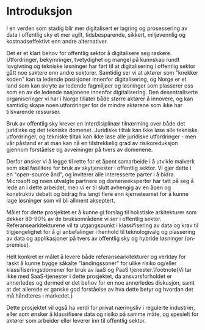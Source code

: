 # Introduksjon

I en verden som stadig blir mer digitalisert er lagring og prosessering av data i offentlig sky et mer agilt, tidsbesparende, sikkert, miljøvennlig og kostnadseffektivt enn andre alternativer.

Det er et klart behov for offentlig sektor å digitalisere seg raskere. Utfordringer, bekymringer, tvetydighet og mangel på kunnskap rundt lovgivning og tekniske løsninger har ført til at  digitalisering i offentlig sektor gått noe saktere enn andre sektorer. Samtidig ser vi at aktører som "knekker koden" kan ta ledende posisjoner innenfor digitalisering, og Norge er et land som kan skryte av ledende fagmiljøer og løsninger som plasserer oss som en av de ledende nasjonene innenfor digitalisering. Den desentraliserte organiseringer vi har i Norge tillater både større aktører å innovere, og kan samtidig skape noen utfordringer for de mindre aktørene som ikke har tilsvarende ressurser.

Bruk av offentlig sky krever en interdisiplinær tilnærming over både det juridiske og det tekniske domenet. Juridiske tiltak kan ikke løse alle tekniske utfordringer, og tekniske tiltak kan ikke løse alle juridiske utfordringer - men vår påstand er at man kan nå en tilstrekkelig grad av risikoreduksjon gjennom forståelse og avveininger på tvers av domenene.

Derfor ønsker vi å legge til rette for et åpent samarbeide i å utvikle malverk som skal fasilitere for bruk av skytjenester i offentlig sektor. Vi gjør dette i en "open-source ånd", og inviterer alle interesserte parter i å bidra. Microsoft og noen utvalgte partnere og domeneeksperter har tatt på seg å lede an i dette arbeidet, men vi er til slutt avhengig av en åpen og konstruktiv debatt og bidrag fra langt flere enn kjerneteamet for å kunne lage løsninger som vil bli allment akseptert.

Målet for dette prosjektet er å kunne gi forslag til holistiske arkitekturer som dekker 80-90% av de bruksområdene vi ser i offentlig sektor. Referansearkitekturene vil ta utgangspunkt i klassifisering av data og krav til tilgjengelighet for å gi anbefalinger i henhold til teknologivalg og plassering av data og applikasjoner på tvers av offentlig sky og hybride løsninger (on-premise).

Helt konkret er målet å levere både referansearkitekturer og verktøy for raskt å kunne bygge såkalte "landingssoner" for ulike risiko og/eller klassifiseringsdomener for bruk av IaaS og PaaS tjenester.\footnote{Vi tar ikke med SaaS-tjenester i dette prosjektet, da ansvarsforholdet er annerledes og dermed er det behov for en noe annerledes diskusjon, samt at det allerede er ganske god forståelse av hva dette betyr og hvordan det må håndteres i markedet.}

Dette prosjektet vil også ha verdi for privat næringsliv i regulerte industrier, eller som ønsker å klassifisere data og risiko på samme måte, og spesielt for aktører som arbeider eller leverer inn til offentlig sektor.